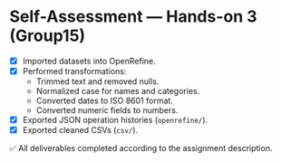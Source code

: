 # Self-Assessment — Hands-on 3 (Group15)

- [x] Imported datasets into OpenRefine.
- [x] Performed transformations:
  - Trimmed text and removed nulls.
  - Normalized case for names and categories.
  - Converted dates to ISO 8601 format.
  - Converted numeric fields to numbers.
- [x] Exported JSON operation histories (`openrefine/`).
- [x] Exported cleaned CSVs (`csv/`).

✅ All deliverables completed according to the assignment description.
